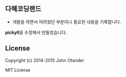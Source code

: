 ## 다혜코딩랜드

* 개발을 하면서 어려웠던 부분이나 중요한 내용을 기록합니다.

**pickyll**을 수정해서 만들었습니다.

## License

Copyright (c) 2014-2015 John Otander

MIT License